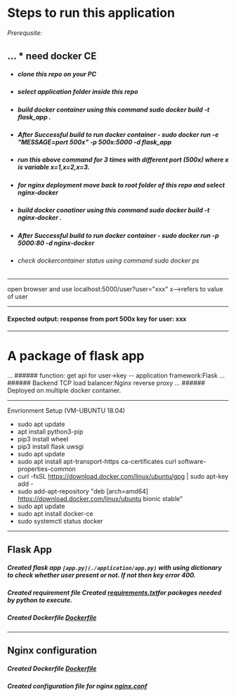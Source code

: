 # Steps to run this application

###### Prerequsite: 
... * need docker CE
---
* #####  clone this repo on your PC
* #####  select application folder inside this repo
* #####  build docker container using this command sudo docker build -t flask_app .
* #####  After Successful build to run docker container - sudo docker run -e "MESSAGE=port 500x" -p 500x:5000 -d flask_app
* #####  run this above command for 3 times with different port (500x) where x is variable x=1,x=2,x=3.
* #####  for nginx deployment move back to root folder of this repo and select nginx-docker
* #####  build docker conatiner using this command sudo docker build -t nginx-docker .
* #####  After Successful build to run docker container - sudo docker run -p 5000:80 -d nginx-docker
* ###### check dockercontainer status using command sudo docker ps
***
open browser and use localhost:5000/user?user="xxx"   x-->refers to value of user
***
#### Expected output: response from port 500x key for user: xxx
***

# A package of flask app

... ###### function: get api for user->key 
-- application framework:Flask
... ###### Backend TCP load balancer:Nginx reverse proxy
... ###### Deployed on multiple docker container.

***
Envrionment Setup (VM-UBUNTU 18.04)
* sudo apt update
* apt install python3-pip
* pip3 install wheel
* pip3 install flask uwsgi
* sudo apt update
* sudo apt install apt-transport-https ca-certificates curl software-properties-common
* curl -fsSL https://download.docker.com/linux/ubuntu/gpg | sudo apt-key add -
* sudo add-apt-repository "deb [arch=amd64] https://download.docker.com/linux/ubuntu bionic stable"
* sudo apt update
* sudo apt install docker-ce
* sudo systemctl status docker
***
## Flask App 
##### Created flask app ```[app.py](./application/app.py)``` with using dictionary to check whether user present or not. If not then key error 400.
##### Created requirement file Created [requirements.txt](./application/requirements.txt)for packages needed by python to execute.
##### Created Dockerfile [Dockerfile](../application/Dockerfile)
***
## Nginx configuration
##### Created Dockerfile [Dockerfile](./nginx-docker/Dockerfile)
##### Created configuration file for nginx [nginx.conf](./nginx-docker/nginx.conf)

